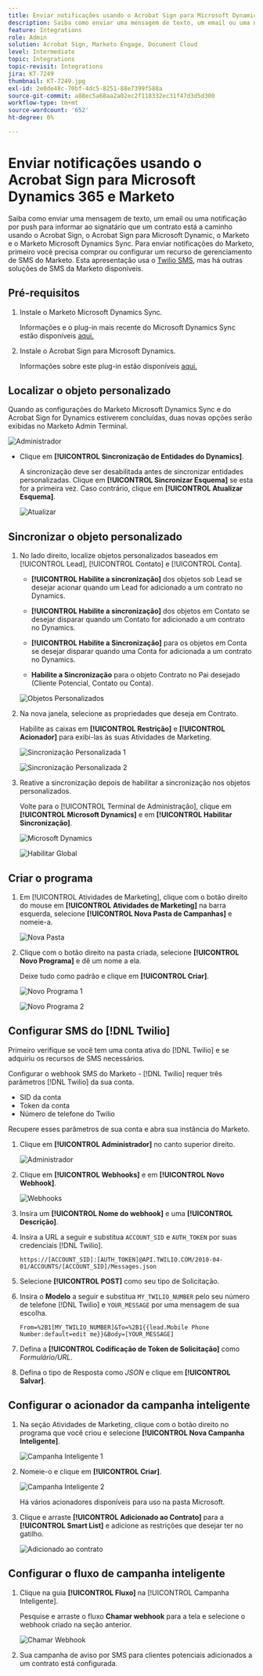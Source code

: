 ```yaml
---
title: Enviar notificações usando o Acrobat Sign para Microsoft Dynamics 365 e Marketo
description: Saiba como enviar uma mensagem de texto, um email ou uma notificação por push para permitir que o signatário saiba que um contrato está a caminho
feature: Integrations
role: Admin
solution: Acrobat Sign, Marketo Engage, Document Cloud
level: Intermediate
topic: Integrations
topic-revisit: Integrations
jira: KT-7249
thumbnail: KT-7249.jpg
exl-id: 2e0de48c-70bf-4dc5-8251-88e7399f588a
source-git-commit: a88ec5a68aa2a02ec2f118332ec31f47d3d5d300
workflow-type: tm+mt
source-wordcount: '652'
ht-degree: 0%

---
```


# Enviar notificações usando o Acrobat Sign para Microsoft Dynamics 365 e Marketo

Saiba como enviar uma mensagem de texto, um email ou uma notificação por push para informar ao signatário que um contrato está a caminho usando o Acrobat Sign, o Acrobat Sign para Microsoft Dynamic, o Marketo e o Marketo Microsoft Dynamics Sync. Para enviar notificações do Marketo, primeiro você precisa comprar ou configurar um recurso de gerenciamento de SMS do Marketo. Esta apresentação usa o [Twilio SMS](https://launchpoint.marketo.com/twilio/twilio-sms-for-marketo/), mas há outras soluções de SMS da Marketo disponíveis.

## Pré-requisitos

1. Instale o Marketo Microsoft Dynamics Sync.

   Informações e o plug-in mais recente do Microsoft Dynamics Sync estão disponíveis [aqui.](https://experienceleague.adobe.com/docs/marketo/using/product-docs/crm-sync/microsoft-dynamics/marketo-plugin-releases-for-microsoft-dynamics.html)

1. Instale o Acrobat Sign para Microsoft Dynamics.

   Informações sobre este plug-in estão disponíveis [aqui.](https://helpx.adobe.com/ca/sign/using/microsoft-dynamics-integration-installation-guide.html)

## Localizar o objeto personalizado

Quando as configurações do Marketo Microsoft Dynamics Sync e do Acrobat Sign for Dynamics estiverem concluídas, duas novas opções serão exibidas no Marketo Admin Terminal.

![Administrador](assets/adminTerminal.png)

* Clique em **[!UICONTROL Sincronização de Entidades do Dynamics]**.

  A sincronização deve ser desabilitada antes de sincronizar entidades personalizadas. Clique em **[!UICONTROL Sincronizar Esquema]** se esta for a primeira vez. Caso contrário, clique em **[!UICONTROL Atualizar Esquema]**.

  ![Atualizar](assets/refreshSchema.png)

## Sincronizar o objeto personalizado

1. No lado direito, localize objetos personalizados baseados em [!UICONTROL Lead], [!UICONTROL Contato] e [!UICONTROL Conta].

   * **[!UICONTROL Habilite a sincronização]** dos objetos sob Lead se desejar acionar quando um Lead for adicionado a um contrato no Dynamics.

   * **[!UICONTROL Habilite a sincronização]** dos objetos em Contato se desejar disparar quando um Contato for adicionado a um contrato no Dynamics.

   * **[!UICONTROL Habilite a Sincronização]** para os objetos em Conta se desejar disparar quando uma Conta for adicionada a um contrato no Dynamics.

   * **Habilite a Sincronização** para o objeto Contrato no Pai desejado (Cliente Potencial, Contato ou Conta).

   ![Objetos Personalizados](assets/enableSyncDynamics.png)

1. Na nova janela, selecione as propriedades que deseja em Contrato.

   Habilite as caixas em **[!UICONTROL Restrição]** e **[!UICONTROL Acionador]** para exibi-las às suas Atividades de Marketing.

   ![Sincronização Personalizada 1](assets/entitySync1.png)

   ![Sincronização Personalizada 2](assets/entitySync2.png)

1. Reative a sincronização depois de habilitar a sincronização nos objetos personalizados.

   Volte para o [!UICONTROL Terminal de Administração], clique em **[!UICONTROL Microsoft Dynamics]** e em **[!UICONTROL Habilitar Sincronização]**.

   ![Microsoft Dynamics](assets/microsoftDynamics.png)

   ![Habilitar Global](assets/enableGlobalDynamics.png)

## Criar o programa

1. Em [!UICONTROL Atividades de Marketing], clique com o botão direito do mouse em **[!UICONTROL Atividades de Marketing]** na barra esquerda, selecione **[!UICONTROL Nova Pasta de Campanhas]** e nomeie-a.

   ![Nova Pasta](assets/newFolder.png)

1. Clique com o botão direito na pasta criada, selecione **[!UICONTROL Novo Programa]** e dê um nome a ela.

   Deixe tudo como padrão e clique em **[!UICONTROL Criar]**.

   ![Novo Programa 1](assets/newProgram1.png)

   ![Novo Programa 2](assets/newProgram2.png)

## Configurar SMS do [!DNL Twilio]

Primeiro verifique se você tem uma conta ativa do [!DNL Twilio] e se adquiriu os recursos de SMS necessários.

Configurar o webhook SMS do Marketo - [!DNL Twilio] requer três parâmetros [!DNL Twilio] da sua conta.

* SID da conta
* Token da conta
* Número de telefone do Twilio

Recupere esses parâmetros de sua conta e abra sua instância do Marketo.

1. Clique em **[!UICONTROL Administrador]** no canto superior direito.

   ![Administrador](assets/adminTab.png)

1. Clique em **[!UICONTROL Webhooks]** e em **[!UICONTROL Novo Webhook]**.

   ![Webhooks](assets/webhooks.png)

1. Insira um **[!UICONTROL Nome do webhook]** e uma **[!UICONTROL Descrição]**.

1. Insira a URL a seguir e substitua `ACCOUNT_SID` e `AUTH_TOKEN` por suas credenciais [!DNL Twilio].

   ```
   https://[ACCOUNT_SID]:[AUTH_TOKEN]@API.TWILIO.COM/2010-04-01/ACCOUNTS/[ACCOUNT_SID]/Messages.json
   ```

1. Selecione **[!UICONTROL POST]** como seu tipo de Solicitação.

1. Insira o **Modelo** a seguir e substitua `MY_TWILIO_NUMBER` pelo seu número de telefone [!DNL Twilio] e `YOUR_MESSAGE` por uma mensagem de sua escolha.

   ```
   From=%2B1[MY_TWILIO_NUMBER]&To=%2B1{{lead.Mobile Phone Number:default=edit me}}&Body=[YOUR_MESSAGE]
   ```

1. Defina a **[!UICONTROL Codificação de Token de Solicitação]** como *Formulário/URL*.

1. Defina o tipo de Resposta como *JSON* e clique em **[!UICONTROL Salvar]**.

## Configurar o acionador da campanha inteligente

1. Na seção Atividades de Marketing, clique com o botão direito no programa que você criou e selecione **[!UICONTROL Nova Campanha Inteligente]**.

   ![Campanha Inteligente 1](assets/smartCampaign1.png)

1. Nomeie-o e clique em **[!UICONTROL Criar]**.

   ![Campanha Inteligente 2](assets/smartCampaign3.png)

   Há vários acionadores disponíveis para uso na pasta Microsoft.

1. Clique e arraste **[!UICONTROL Adicionado ao Contrato]** para a **[!UICONTROL Smart List]** e adicione as restrições que desejar ter no gatilho.

   ![Adicionado ao contrato](assets/addedToAgreementDynamics.png)

## Configurar o fluxo de campanha inteligente

1. Clique na guia **[!UICONTROL Fluxo]** na [!UICONTROL Campanha Inteligente].

   Pesquise e arraste o fluxo **Chamar webhook** para a tela e selecione o webhook criado na seção anterior.

   ![Chamar Webhook](assets/callWebhook.png)

1. Sua campanha de aviso por SMS para clientes potenciais adicionados a um contrato está configurada.
